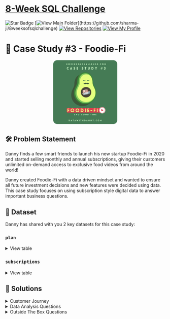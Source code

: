 # [8-Week SQL Challenge](https://8weeksqlchallenge.com/)
![Star Badge](https://img.shields.io/static/v1?label=%F0%9F%8C%9F&message=If%20Useful&style=style=flat&color=BC4E99)
[![View Main Folder](https://img.shields.io/badge/View-Main_Folder-971901?)](https://github.com/sharma-ji/8weeksofsqlchallenge)
[![View Repositories](https://img.shields.io/badge/View-My_Repositories-blue?logo=GitHub)](https://github.com/sharma-ji?tab=repositories)
[![View My Profile](https://img.shields.io/badge/View-My_Profile-green?logo=GitHub)](https://github.com/sharma-ji)


# 🥑 Case Study #3 - Foodie-Fi
<p align="center">
<img src="https://github.com/sharma-ji/8weeksofsqlchallenge/blob/main/IMG/org-3.png" width=40% height=40%>


## 🛠️ Problem Statement

Danny finds a few smart friends to launch his new startup Foodie-Fi in 2020 and started selling monthly and annual subscriptions, giving their customers unlimited on-demand access to exclusive food videos from around the world!

Danny created Foodie-Fi with a data driven mindset and wanted to ensure all future investment decisions and new features were decided using data. This case study focuses on using subscription style digital data to answer important business questions.

## 📂 Dataset
Danny has shared with you 2 key datasets for this case study:

### **```plan```**

<details>
<summary>
View table
</summary>

The plan table shows which plans customer can choose to join Foodie-Fi when they first sign up.

* **Trial:** can sign up to an initial 7 day free trial will automatically continue with the pro monthly subscription plan unless they cancel

* **Basic plan:** limited access and can only stream user videos
* **Pro plan** no watch time limits and video are downloadable with 2 subscription options: **monthly** and **annually**


| "plan_id" | "plan_name"     | "price" |
|-----------|-----------------|---------|
| 0         | "trial"         | 0.00    |
| 1         | "basic monthly" | 9.90    |
| 2         | "pro monthly"   | 19.90   |
| 3         | "pro annual"    | 199.00  |
| 4         | "churn"         | NULL    |


</details>


### **```subscriptions```**


<details>
<summary>
View table
</summary>

Customer subscriptions show the exact date where their specific ```plan_id``` starts.

If customers downgrade from a pro plan or cancel their subscription - the higher plan will remain in place until the period is over - the ```start_date``` in the ```subscriptions``` table will reflect the date that the actual plan changes.

In this part, I will display the first 20 rows of this dataset since the original one is super long:


| "customer_id" | "plan_id" | "start_date" |
|---------------|-----------|--------------|
| 1             | 0         | "2020-08-01" |
| 1             | 1         | "2020-08-08" |
| 2             | 0         | "2020-09-20" |
| 2             | 3         | "2020-09-27" |
| 3             | 0         | "2020-01-13" |
| 3             | 1         | "2020-01-20" |
| 4             | 0         | "2020-01-17" |
| 4             | 1         | "2020-01-24" |
| 4             | 4         | "2020-04-21" |
| 5             | 0         | "2020-08-03" |
| 5             | 1         | "2020-08-10" |
| 6             | 0         | "2020-12-23" |
| 6             | 1         | "2020-12-30" |
| 6             | 4         | "2021-02-26" |
| 7             | 0         | "2020-02-05" |
| 7             | 1         | "2020-02-12" |
| 7             | 2         | "2020-05-22" |
| 8             | 0         | "2020-06-11" |
| 8             | 1         | "2020-06-18" |
| 8             | 2         | "2020-08-03" |


</details>



## 🚀 Solutions

<details>
<summary> 
Customer Journey
</summary>

### **Based off the 8 sample customers provided in the sample from the subscriptions table, write a brief description about each customer’s onboarding journey. Try to keep it as short as possible - you may also want to run some sort of join to make your explanations a bit easier!**

```SQL
with temp as (
    select distinct customer_id from foodie_fi.subscriptions
ORDER BY RAND()
LIMIT 8
)

select a.customer_id, a.start_date, b.plan_name,b.price from
(select * from foodie_fi.subscriptions where customer_id in (select * from temp)) a
left join foodie_fi.plans b
on a.plan_id = b.plan_id;
```


| customer_id | start_date | plan_name     | price  |
|-------------|------------|---------------|--------|
| 35          | 2020-09-03 | trial         | 0.00   |
| 35          | 2020-09-10 | pro monthly   | 19.90  |
| 120         | 2020-05-14 | trial         | 0.00   |
| 120         | 2020-05-21 | pro monthly   | 19.90  |
| 120         | 2020-09-21 | pro annual    | 199.00 |
| 313         | 2020-01-15 | trial         | 0.00   |
| 313         | 2020-01-22 | basic monthly | 9.90   |
| 313         | 2020-06-29 | pro annual    | 199.00 |
| 329         | 2020-04-26 | trial         | 0.00   |
| 329         | 2020-05-03 | churn         | null   |
| 691         | 2020-06-15 | trial         | 0.00   |
| 691         | 2020-06-22 | pro monthly   | 19.90  |
| 691         | 2020-11-22 | pro annual    | 199.00 |
| 744         | 2020-04-15 | trial         | 0.00   |
| 744         | 2020-04-22 | pro monthly   | 19.90  |
| 744         | 2020-09-11 | churn         | null   |
| 780         | 2020-08-13 | trial         | 0.00   |
| 780         | 2020-08-20 | basic monthly | 9.90   |
| 780         | 2020-12-27 | pro monthly   | 19.90  |
| 780         | 2021-04-27 | pro annual    | 199.00 |
| 942         | 2020-12-06 | trial         | 0.00   |
| 942         | 2020-12-13 | basic monthly | 9.90   |
| 942         | 2021-01-18 | churn         | null   |

> Only 1 in 8 customers leave us, 6 in 8 people opt for pro plan

</details>

<details>
<summary> 
Data Analysis Questions
</summary>

### **Q1. How many customers has Foodie-Fi ever had?**
```sql
select count(distinct customer_id) as total_customers from foodie_fi.subscriptions;

```
|total_customer |
|---------------|
|1000           |

### **Q2. What is the monthly distribution of trial plan start_date values for our dataset - use the start of the month as the group by value**

```sql
select month(start_date) as month, count(distinct customer_id) as customers
from foodie_fi.subscriptions 
where plan_id = 0
group by month
order by month;
```
| month | customers |
|-------|-----------|
| 1     | 88        |
| 2     | 68        |
| 3     | 94        |
| 4     | 81        |
| 5     | 88        |
| 6     | 79        |
| 7     | 89        |
| 8     | 88        |
| 9     | 87        |
| 10    | 79        |
| 11    | 75        |
| 12    | 84        |



### **Q3. What plan start_date values occur after the year 2020 for our dataset? Show the breakdown by count of events for each plan_name**

```sql
select b.plan_name, count(a.customer_id)
from foodie_fi.subscriptions a 
left join foodie_fi.plans b
on a.plan_id = b.plan_id
where a.start_date > '2020-12-31'
group by b.plan_name;
```

| plan_name     | count(a.customer_id) |
|---------------|----------------------|
| churn         | 71                   |
| pro monthly   | 60                   |
| pro annual    | 63                   |
| basic monthly | 8                    |


### **Q4. What is the customer count and percentage of customers who have churned rounded to 1 decimal place?**
```SQL
select 
sum(case when plan_id = 4 then 1 else 0 end) as customer_counts,
round(sum(case when plan_id = 4 then 1 else 0 end)*100/count(distinct customer_id),1) as customer_perc
from foodie_fi.subscriptions;
```

| customer_counts | customer_perc |
|-----------------|---------------|
| 307             | 30.7          |


### **Q5. How many customers have churned straight after their initial free trial - what percentage is this rounded to the nearest whole number?**
```SQL
with temp as(select customer_id, start_date, plan_id,
lead(plan_id,1) over( PARTITION BY Customer_id order by start_Date) plan_id2
from foodie_fi.subscriptions
order by customer_id, start_date)


select
sum(case when plan_id = 0 and plan_id2 = 4 then 1 else 0 end) as count_customers,
round(sum(case when plan_id = 0 and plan_id2 = 4 then 1 else 0 end)*100/count(distinct customer_id),1) as customer_perc
from temp;

```

| count_customers | customer_perc |
|-----------------|---------------|
| 92              | 9.2           |


### **Q6. What is the number and percentage of customer plans after their initial free trial?**
```SQL
with temp as(select customer_id, start_date, plan_id,
lead(plan_id,1) over( PARTITION BY Customer_id order by plan_id) plan_id2
from foodie_fi.subscriptions)

select plan_id2, count(*) as customer_count,
count(*)*100/(select count(distinct customer_id) from temp) as perc
from temp
where plan_id = 0
group by plan_id2;
 ``` 

| plan_id2 | customer_count | perc    |
|----------|----------------|---------|
| 1        | 546            | 54.6000 |
| 3        | 37             | 3.7000  |
| 2        | 325            | 32.5000 |
| 4        | 92             | 9.2000  |


### **What is the customer count and percentage breakdown of all 5 plan_name values at 2020-12-31?**
```SQL
with temp as(
    select a.*, b.plan_name from foodie_fi.subscriptions a
    left join foodie_fi.plans B
    on a.plan_id = b.plan_id
    where a.start_date <= '2020-12-31'
)
select plan_name, count(customer_id),
count(distinct customer_id)*100/(select count(distinct customer_id) from temp) as perc
from TEMP
group by plan_name;
```

| plan_name     | count(customer_id) | perc     |
|---------------|--------------------|----------|
| basic monthly | 538                | 53.8000  |
| churn         | 236                | 23.6000  |
| pro annual    | 195                | 19.5000  |
| pro monthly   | 479                | 47.9000  |
| trial         | 1000               | 100.0000 |



### **Q8. How many customers have upgraded to an annual plan in 2020?**
```SQL
select count(distinct customer_id) as unique_customer
from foodie_fi.subscriptions
where plan_id = 3 and year(start_date)=2020;

```  

| unique_customer |
|-----------------|
| 195             |



### **Q9. How many days on average does it take for a customer to an annual plan from the day they join Foodie-Fi?**
```SQL
with temp as (
    select a.customer_id, a.plan_id, a.start_date, b.plan_id as next_plan, 
    b.start_date as next_date
    from foodie_fi.subscriptions a
    left join foodie_fi.subscriptions b on 
    a.customer_id = b.customer_id
    where a.plan_id = 0 and b.plan_id = 3
)

select avg(datediff(next_date,start_date)) from temp;
```

| avg(datediff(next_date,start_date)) |
|-------------------------------------|
| 104.6202                            |

### **Q10. Can you further breakdown this average value into 30 day periods (i.e. 0-30 days, 31-60 days etc)**
```SQL
with temp as (
    select a.customer_id, a.plan_id, a.start_date as start_date, b.plan_id as next_plan, 
    b.start_date as next_date, datediff(b.start_date, a.start_date) as diff
    from foodie_fi.subscriptions a
    left join foodie_fi.subscriptions b on 
    a.customer_id = b.customer_id
    where a.plan_id = 0 and b.plan_id = 3
)


select 
case when diff <= 30 then '0-30'
when diff <= 60 and diff > 30 then '31-60'
when diff <= 90 and diff > 60 then '61-90'
when diff <= 120 and diff > 90 then '91-120'
when diff <= 150 and diff > 120 then '121-150'
when diff <= 180 and diff > 150 then '151-180'
when diff <= 210 and diff > 180 then '181-210'
when diff <= 240 and diff > 210 then '211-240'
when diff <= 270 and diff > 240 then '241-270'
when diff <= 300 and diff > 270 then '271-300'
when diff <= 330 and diff > 300 then '301-330'
when diff <= 360 and diff > 330 then '331-360'
else 'Null' end as bkt, count(customer_id) as cnt
from temp
group by bkt
;
```

| bkt     | cnt |
|---------|-----|
| 0-30    | 49  |
| 121-150 | 42  |
| 61-90   | 34  |
| 31-60   | 24  |
| 151-180 | 36  |
| 91-120  | 35  |
| 181-210 | 26  |
| 331-360 | 1   |
| 241-270 | 5   |
| 211-240 | 4   |
| 271-300 | 1   |
| 301-330 | 1   |

### **Q11. How many customers downgraded from a pro monthly to a basic monthly plan in 2020?**

```SQL
with temp as (
    select a.customer_id, a.plan_id, a.start_date as start_date, b.plan_id as next_plan, 
    b.start_date as next_date
    from foodie_fi.subscriptions a
    left join foodie_fi.subscriptions b on 
    a.customer_id = b.customer_id
    where a.plan_id = 2 and b.plan_id = 1
    and a.start_date<=b.start_date 
    and year(b.start_date) = 2020
)
select * from temp;
```

</details>

<details>
<summary>
Outside The Box Questions
</summary>

### **Q1. How would you calculate the rate of growth for Foodie-Fi?**

> By calcualting month on churn rate, month on month new trial customers rate

### **Q2. What key metrics would you recommend Foodie-Fi management to track over time to assess performance of their overall business?**

> Active User Base

### **Q3. What are some key customer journeys or experiences that you would analyse further to improve customer retention?**

> customers down grading their subscriptions

### **Q4. If the Foodie-Fi team were to create an exit survey shown to customers who wish to cancel their subscription, what questions would you include in the survey?**

> How many shows were irrelevant, how is recommendation and search engine working, is UI the issue. Is the lngth of content optimal, the language or speed to speaker is appropriate


### **Q5. What business levers could the Foodie-Fi team use to reduce the customer churn rate? How would you validate the effectiveness of your ideas?**

> By introducing short length content, introducing exotic dishes show and then doing A/B testing

---
<p>&copy; 2022 Mukul Sharma</p>